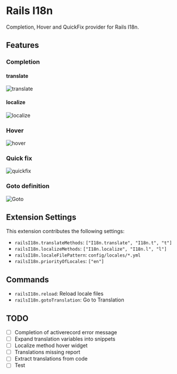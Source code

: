 # Rails I18n

Completion, Hover and QuickFix provider for Rails I18n.

## Features

### Completion

#### translate

![translate](https://i.gyazo.com/f05479cbeeae524235096223e7636164.gif)

#### localize

![localize](https://i.gyazo.com/2430eb641cf8f2628dfa3fe86586f934.gif)

### Hover

![hover](https://i.gyazo.com/fc5f345b620222261072389a8cea2013.gif)

### Quick fix

![quickfix](https://i.gyazo.com/5c97d57a3a692f9b253ddc40655e5703.gif)

### Goto definition

![Goto](https://i.gyazo.com/1e57c68dca96dae3a2f7831a0801ba0a.gif)

## Extension Settings

This extension contributes the following settings:

- `railsI18n.translateMethods`: `["I18n.translate", "I18n.t", "t"]`
- `railsI18n.localizeMethods`: `["I18n.localize", "I18n.l", "l"]`
- `railsI18n.localeFilePattern`: `config/locales/*.yml`
- `railsI18n.priorityOfLocales`: `["en"]`

## Commands

- `railsI18n.reload`: Reload locale files
- `railsI18n.gotoTranslation`: Go to Translation

## TODO

- [ ] Completion of activerecord error message
- [ ] Expand translation variables into snippets
- [ ] Localize method hover widget
- [ ] Translations missing report
- [ ] Extract translations from code
- [ ] Test
